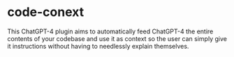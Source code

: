 # code-conext
This ChatGPT-4 plugin aims to automatically feed ChatGPT-4 the entire contents of your codebase and use it as context so the user can simply give it instructions without having to needlessly explain themselves. 
